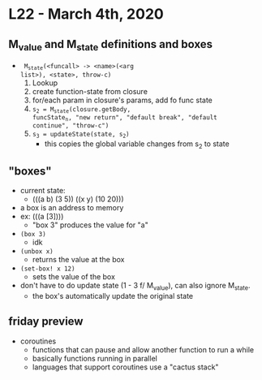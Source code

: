 # L22 - March 4th, 2020

## M<sub>value</sub> and M<sub>state</sub> definitions and boxes

- <code> M<sub>state</sub>(\<funcall\> -> \<name\>(\<arg list\>), \<state\>, throw-c)</code>
    1) Lookup
    2) create function-state from closure
    3) for/each param in closure's params, add fo func state
    4) <code>s<sub>2</sub> = M<sub>state</sub>(closure.getBody, funcState<sub>n</sub>, "new return", "default break", "default continue", "throw-c")</code>
    5) <code>s<sub>3</sub> = updateState(state, s<sub>2</sub>)</code>
        - this copies the global variable changes from s<sub>2</sub> to state

## "boxes"
- current state:
    - (((a b) (3 5)) ((x y) (10 20)))
- a box is an address to memory
- ex: (((a [3])))
    - "box 3" produces the value for "a"
- <code>(box 3)</code>
    - idk
- <code>(unbox x)</code>
    - returns the value at the box
- <code>(set-box! x 12)</code>
    - sets the value of the box
- don't have to do update state (1 - 3 f/ M<sub>value</sub>), can also ignore M<sub>state</sub>.
    - the box's automatically update the original state

## friday preview
- coroutines
    - functions that can pause and allow another function to run a while
    - basically functions running in parallel
    - languages that support coroutines use a "cactus stack"